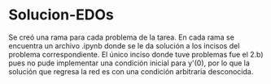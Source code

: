 # Solucion-EDOs
Se creó una rama para cada problema de la tarea. En cada rama se encuentra un archivo .ipynb donde se le da solución a los incisos del problema correspondiente.
El único inciso donde tuve problemas fue el 2.b) pues no pude implementar una condición inicial para y'(0), por lo que la solución que regresa la red es con una condición
arbitraria desconocida. 

